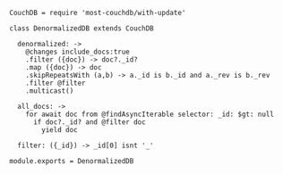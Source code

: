     CouchDB = require 'most-couchdb/with-update'

    class DenormalizedDB extends CouchDB

      denormalized: ->
        @changes include_docs:true
        .filter ({doc}) -> doc?._id?
        .map ({doc}) -> doc
        .skipRepeatsWith (a,b) -> a._id is b._id and a._rev is b._rev
        .filter @filter
        .multicast()

      all_docs: ->
        for await doc from @findAsyncIterable selector: _id: $gt: null
          if doc?._id? and @filter doc
            yield doc

      filter: ({_id}) -> _id[0] isnt '_'

    module.exports = DenormalizedDB
